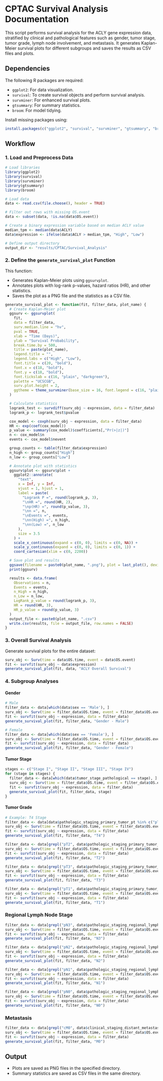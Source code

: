 # CPTAC Survival Analysis Documentation

This script performs survival analysis for the ACLY gene expression data, stratified by clinical and pathological features such as gender, tumor stage, tumor grade, lymph node involvement, and metastasis. It generates Kaplan-Meier survival plots for different subgroups and saves the results as CSV files and plots.

## Dependencies

The following R packages are required:

- `ggplot2`: For data visualization.
- `survival`: To create survival objects and perform survival analysis.
- `survminer`: For enhanced survival plots.
- `gtsummary`: For summary statistics.
- `broom`: For model tidying.

Install missing packages using:
```r
install.packages(c("ggplot2", "survival", "survminer", "gtsummary", "broom"))
```

## Workflow

### 1. Load and Preprocess Data

```r
# Load libraries
library(ggplot2)
library(survival)
library(survminer)
library(gtsummary)
library(broom)

# Load data
data <- read.csv(file.choose(), header = TRUE)

# Filter out rows with missing OS.event
data <- subset(data, !is.na(data$OS.event))

# Create a binary expression variable based on median ACLY value
median_tpm <- median(data$ACLY)
data$expression <- ifelse(data$ACLY > median_tpm, "High", "Low")

# Define output directory
output_dir <- "results/CPTAC/Survival_Analysis"
```

### 2. Define the `generate_survival_plot` Function

This function:

- Generates Kaplan-Meier plots using `ggsurvplot`.
- Annotates plots with log-rank p-values, hazard ratios (HR), and other statistics.
- Saves the plot as a PNG file and the statistics as a CSV file.

```r
generate_survival_plot <- function(fit, filter_data, plot_name) {
  # Create Kaplan-Meier plot
  ggsurv <- ggsurvplot(
    fit,
    data = filter_data,
    surv.median.line = "hv",
    pval = TRUE,
    xlab = "Time (Days)",
    ylab = "Survival Probability",
    break.time.by = 500,
    title = paste(plot_name),
    legend.title = "",
    legend.labs = c("High", "Low"),
    font.title = c(20, "bold"),
    font.x = c(18, "bold"),
    font.y = c(18, "bold"),
    font.tickslab = c(16, "plain", "darkgreen"),
    palette = "UCSCGB",
    surv.plot.height = 2,
    ggtheme = theme_survminer(base_size = 16, font.legend = c(16, "plain", "black"))
  )

  # Calculate statistics
  logrank_test <- survdiff(surv_obj ~ expression, data = filter_data)
  logrank_p <- logrank_test$pvalue

  cox_model <- coxph(surv_obj ~ expression, data = filter_data)
  HR <- exp(coef(cox_model))
  p_value <- summary(cox_model)$coefficients[,"Pr(>|z|)"]
  n <- cox_model$n
  events <- cox_model$nevent

  group_counts <- table(filter_data$expression)
  n_high <- group_counts["High"]
  n_low <- group_counts["Low"]

  # Annotate plot with statistics
  ggsurv$plot <- ggsurv$plot +
    ggplot2::annotate(
      "text",
      x = Inf, y = Inf,
      vjust = 1, hjust = 1,
      label = paste(
        "Logrank P =", round(logrank_p, 3),
        "\nHR =", round(HR, 2), 
        "\np(HR) =", round(p_value, 3), 
        "\nn =", n, 
        "\nEvents =", events,
        "\nn(High) =", n_high, 
        "\nn(Low) =", n_low
      ),
      size = 3.5
    ) + 
    scale_x_continuous(expand = c(0, 0), limits = c(0, NA)) +
    scale_y_continuous(expand = c(0, 0), limits = c(0, 1)) +
    coord_cartesian(xlim = c(0, 2200))

  # Save plot and results
  ggsave(filename = paste0(plot_name, ".png"), plot = last_plot(), device = "png")
  print(ggsurv)

  results <- data.frame(
    Observations = n,
    Events = events,
    n_High = n_high,
    n_Low = n_low,
    LogRank_p_value = round(logrank_p, 3),
    HR = round(HR, 3),
    HR_p_value = round(p_value, 3)
  )
  output_file <- paste0(plot_name, ".csv")
  write.csv(results, file = output_file, row.names = FALSE)
}
```

### 3. Overall Survival Analysis

Generate survival plots for the entire dataset:
```r
surv_obj <- Surv(time = data$OS.time, event = data$OS.event)
fit <- survfit(surv_obj ~ data$expression)
generate_survival_plot(fit, data, "ACLY Overall Survival")
```

### 4. Subgroup Analyses

#### Gender
```r
# Male
filter_data <- data[which(data$sex == 'Male'), ]
surv_obj <- Surv(time = filter_data$OS.time, event = filter_data$OS.event)
fit <- survfit(surv_obj ~ expression, data = filter_data)
generate_survival_plot(fit, filter_data, "Gender - Male")

# Female
filter_data <- data[which(data$sex == 'Female'), ]
surv_obj <- Surv(time = filter_data$OS.time, event = filter_data$OS.event)
fit <- survfit(surv_obj ~ expression, data = filter_data)
generate_survival_plot(fit, filter_data, "Gender - Female")
```

#### Tumor Stage
```r
stages <- c("Stage I", "Stage II", "Stage III", "Stage IV")
for (stage in stages) {
  filter_data <- data[which(data$tumor_stage_pathological == stage), ]
  surv_obj <- Surv(time = filter_data$OS.time, event = filter_data$OS.event)
  fit <- survfit(surv_obj ~ expression, data = filter_data)
  generate_survival_plot(fit, filter_data, stage)
}
```

#### Tumor Grade
```r
# Example: T4 Stage
filter_data <- data[data$pathologic_staging_primary_tumor_pt %in% c("pT4", "pT4a", "pTIVA"), ]
surv_obj <- Surv(time = filter_data$OS.time, event = filter_data$OS.event)
fit <- survfit(surv_obj ~ expression, data = filter_data)
generate_survival_plot(fit, filter_data, "T4")

filter_data <- data[grepl("pT2", data$pathologic_staging_primary_tumor_pt), ]
surv_obj <- Surv(time = filter_data$OS.time, event = filter_data$OS.event )
fit <- survfit(surv_obj ~ expression, data = filter_data)
generate_survival_plot(fit, filter_data, "T2")

filter_data <- data[grepl("pT3", data$pathologic_staging_primary_tumor_pt), ]
surv_obj <- Surv(time = filter_data$OS.time, event = filter_data$OS.event )
fit <- survfit(surv_obj ~ expression, data = filter_data)
generate_survival_plot(fit, filter_data, "T3")

filter_data <- data[grepl("pT1", data$pathologic_staging_primary_tumor_pt), ]
surv_obj <- Surv(time = filter_data$OS.time, event = filter_data$OS.event )
fit <- survfit(surv_obj ~ expression, data = filter_data)
generate_survival_plot(fit, filter_data, "T1")
```
### Regional Lymph Node Stage
```r
filter_data <- data[grepl("pN3", data$pathologic_staging_regional_lymph_nodes_pn), ]
surv_obj <- Surv(time = filter_data$OS.time, event = filter_data$OS.event )
fit <- survfit(surv_obj ~ expression, data = filter_data)
generate_survival_plot(fit, filter_data, "N3")

filter_data <- data[grepl("pN2", data$pathologic_staging_regional_lymph_nodes_pn), ]
surv_obj <- Surv(time = filter_data$OS.time, event = filter_data$OS.event )
fit <- survfit(surv_obj ~ expression, data = filter_data)
generate_survival_plot(fit, filter_data, "N2")

filter_data <- data[grepl("pN1", data$pathologic_staging_regional_lymph_nodes_pn), ]
surv_obj <- Surv(time = filter_data$OS.time, event = filter_data$OS.event )
fit <- survfit(surv_obj ~ expression, data = filter_data)
generate_survival_plot(fit, filter_data, "N1")

filter_data <- data[grepl("pN0", data$pathologic_staging_regional_lymph_nodes_pn), ]
surv_obj <- Surv(time = filter_data$OS.time, event = filter_data$OS.event )
fit <- survfit(surv_obj ~ expression, data = filter_data)
generate_survival_plot(fit, filter_data, "N0")
```
### Metastasis
```r
filter_data <- data[grepl("cM0", data$clinical_staging_distant_metastasis_cm), ]
surv_obj <- Surv(time = filter_data$OS.time, event = filter_data$OS.event )
fit <- survfit(surv_obj ~ expression, data = filter_data)
generate_survival_plot(fit, filter_data, "M0")
```

## Output

- Plots are saved as PNG files in the specified directory.
- Summary statistics are saved as CSV files in the same directory.
